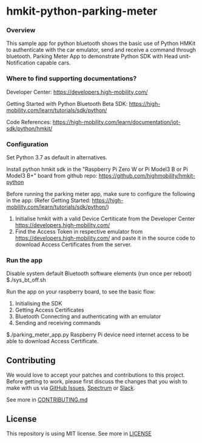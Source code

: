 # hmkit-python-parking-meter

### Overview  ###

This sample app for python bluetooth shows the basic use of Python HMKit to authenticate with the car emulator, send and receive a command through bluetooth.
Parking Meter App to demonstrate Python SDK with Head unit-Notification capable cars.

### Where to find supporting documentations? ###

Developer Center:
https://developers.high-mobility.com/

Getting Started with Python Bluetooth Beta SDK:
https://high-mobility.com/learn/tutorials/sdk/python/

Code References:
https://high-mobility.com/learn/documentation/iot-sdk/python/hmkit/

### Configuration ###

Set Python 3.7 as default in alternatives.

Install python hmkit sdk in the "Raspberry Pi Zero W or Pi Model3 B or Pi Model3 B+" board from github repo:
https://github.com/highmobility/hmkit-python

Before running the parking meter app, make sure to configure the following in the app:
(Refer Getting Started: https://high-mobility.com/learn/tutorials/sdk/python/)
1. Initialise hmkit with a valid Device Certiticate from the Developer Center https://developers.high-mobility.com/
2. Find the Access Token in respective emulator from https://developers.high-mobility.com/ and paste it in the source code to download Access Certificates from the server.


### Run the app ###

Disable system default Bluetooth software elements (run once per reboot)
$./sys_bt_off.sh

Run the app on your raspberry board, to see the basic flow:

1. Initialising the SDK
2. Getting Access Certificates
3. Bluetooth Connecting and authenticating with an emulator
4. Sending and receiving commands

$./parking_meter_app.py
Raspberry Pi device need internet access to be able to download Access Certificate.

## Contributing

We would love to accept your patches and contributions to this project. Before getting to work, please first discuss the changes that you wish to make with us via [GitHub Issues](https://github.com/highmobility/hmkit-python-parking-meter/issues), [Spectrum](https://spectrum.chat/high-mobility/) or [Slack](https://slack.high-mobility.com/).

See more in [CONTRIBUTING.md](https://github.com/highmobility/hmkit-python-parking-meter/blob/master/CONTRIBUTING.md)

## License ##

This repository is using MIT license. See more in [LICENSE](https://github.com/highmobility/hmkit-python-parking-meter/blob/master/LICENSE)
